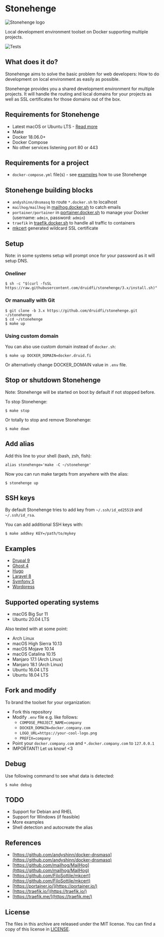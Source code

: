 # Stonehenge

![Stonehenge logo](logos/stonehenge_logo_wide.svg)

Local development environment toolset on Docker supporting multiple projects.

![Tests](https://github.com/druidfi/stonehenge/workflows/Tests/badge.svg)

## What does it do?

Stonehenge aims to solve the basic problem for web developers: How to do development on local environment as easily as
possible.

Stonehenge provides you a shared development environment for multiple projects. It will handle the routing and local
domains for your projects as well as SSL certificates for those domains out of the box.

## Requirements for Stonehenge

- Latest macOS or Ubuntu LTS - [Read more](#supported-operating-systems)
- Make
- Docker 18.06.0+
- Docker Compose
- No other services listening port 80 or 443

## Requirements for a project

- `docker-compose.yml` file(s) - see [examples](#examples) how to use Stonehenge

## Stonehenge building blocks

- `andyshinn/dnsmasq` to route `*.docker.sh` to localhost
- `mailhog/mailhog` in [mailhog.docker.sh](https://mailhog.docker.sh) to catch emails
- `portainer/portainer` in [portainer.docker.sh](https://portainer.docker.sh) to manage your Docker (username: `admin`, password: `admin`)
- `traefik` in [traefik.docker.sh](https://traefik.docker.sh) to handle all traffic to containers
- [mkcert](https://github.com/FiloSottile/mkcert) generated wildcard SSL certificate

## Setup

Note: in some systems setup will prompt once for your password as it will setup DNS.

### Oneliner

```
$ sh -c "$(curl -fsSL https://raw.githubusercontent.com/druidfi/stonehenge/3.x/install.sh)"
```

### Or manually with Git

```
$ git clone -b 3.x https://github.com/druidfi/stonehenge.git ~/stonehenge
$ cd ~/stonehenge
$ make up
```

### Using custom domain

You can also use custom domain instead of `docker.sh`:

```
$ make up DOCKER_DOMAIN=docker.druid.fi
```

Or alternatively change DOCKER_DOMAIN value in `.env` file.

## Stop or shutdown Stonehenge

Note: Stonehenge will be started on boot by default if not stopped before.

To stop Stonehenge:

```
$ make stop
```

Or totally to stop and remove Stonehenge:

```
$ make down
```

## Add alias

Add this line to your shell (bash, zsh, fish):

```
alias stonehenge='make -C ~/stonehenge'
```

Now you can run make targets from anywhere with the alias:

```
$ stonehenge up
```

## SSH keys

By default Stonehenge tries to add key from `~/.ssh/id_ed25519` and `~/.ssh/id_rsa`.

You can add additional SSH keys with:

```
$ make addkey KEY=/path/to/mykey
```

## Examples

- [Drupal 9](examples/drupal)
- [Ghost 4](examples/ghost)
- [Hugo](examples/hugo)
- [Laravel 8](examples/laravel)
- [Symfony 5](examples/symfony)
- [Wordpress](examples/wordpress)

## Supported operating systems

- macOS Big Sur 11
- Ubuntu 20.04 LTS

Also tested with at some point:

- Arch Linux
- macOS High Sierra 10.13
- macOS Mojave 10.14
- macOS Catalina 10.15
- Manjaro 17.1 (Arch Linux)
- Manjaro 18.1 (Arch Linux)
- Ubuntu 16.04 LTS
- Ubuntu 18.04 LTS

## Fork and modify

To brand the toolset for your organization:

- Fork this repository
- Modify `.env` file e.g. like follows:
  - `COMPOSE_PROJECT_NAME=company`
  - `DOCKER_DOMAIN=docker.company.com`
  - `LOGO_URL=https://your-cool-logo.png`
  - `PREFIX=company`
- Point your `docker.company.com` and `*.docker.company.com` to `127.0.0.1`
- IMPORTANT! Let us know! <3

## Debug

Use following command to see what data is detected:

```
$ make debug
```

## TODO

- Support for Debian and RHEL
- Support for Windows (if feasible)
- More examples
- Shell detection and autocreate the alias

## References

- [https://github.com/andyshinn/docker-dnsmasq](https://github.com/andyshinn/docker-dnsmasq)
- [https://github.com/mailhog/MailHog](https://github.com/mailhog/MailHog)
- [https://github.com/FiloSottile/mkcert](https://github.com/FiloSottile/mkcert)
- [https://portainer.io/](https://portainer.io/)
- [https://traefik.io/](https://traefik.io/)
- [https://traefik.me/](https://traefik.me/)

## License

The files in this archive are released under the MIT license. You can find a copy of this license in [LICENSE](LICENSE).
